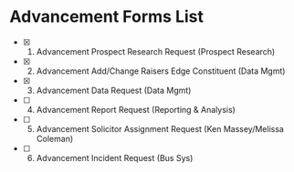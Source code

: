 # Advancement Forms List

- [x] 1. Advancement Prospect Research Request (Prospect Research)
- [x] 2. Advancement Add/Change Raisers Edge Constituent (Data Mgmt)
- [x] 3. Advancement Data Request (Data Mgmt)
- [ ] 4. Advancement Report Request (Reporting & Analysis)
- [ ] 5. Advancement Solicitor Assignment Request (Ken Massey/Melissa Coleman)
- [ ] 6. Advancement Incident Request (Bus Sys)
